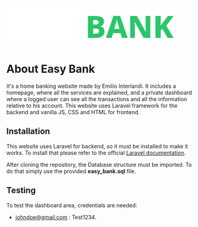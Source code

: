 ![enter image description here](https://raw.githubusercontent.com/Dasdar990/EasyBank/016abf5ac3a418df6b55d14c315de1b5da7225bd/public/images/logo.svg)
# About Easy Bank

It's a home banking website made by Emilio Interlandi. It includes a homepage, where all the services are explained, and a private dashboard where a logged user can see all the transactions and all the information relative to his account. 
This website uses Laravel framework for the backend and vanilla JS, CSS and HTML for frontend.

## Installation

This website uses Laravel for backend, so it must be installed to    make it works. To install that please refer to the official [Laravel    documentation](https://laravel.com/docs/8.x/installation).

After cloning the repository, the Database structure must be imported. To do that simply use the provided **easy_bank.sql** file. 

## Testing
To test the dashboard area, credentials are needed:

 - johndoe@gmail.com : Test1234.
